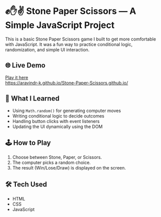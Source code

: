 # ✊✋✌️ Stone Paper Scissors — A Simple JavaScript Project
This is a basic Stone Paper Scissors game I built to get more comfortable with JavaScript. It was a fun way to practice conditional logic, randomization, and simple UI interaction.

## 🌐 Live Demo 
[Play it here](#)  
https://aravindr-k.github.io/Stone-Paper-Scissors.github.io/

## 🧠 What I Learned
- Using `Math.random()` for generating computer moves
- Writing conditional logic to decide outcomes
- Handling button clicks with event listeners
- Updating the UI dynamically using the DOM

## 🕹️ How to Play
1. Choose between Stone, Paper, or Scissors.
2. The computer picks a random choice.
3. The result (Win/Lose/Draw) is displayed on the screen.

## 🛠️ Tech Used
- HTML
- CSS
- JavaScript
